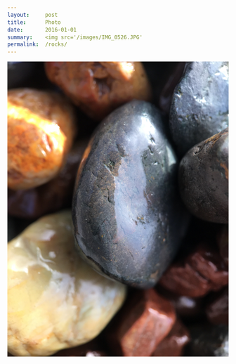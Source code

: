 ```yaml
---
layout:     post
title:      Photo
date:       2016-01-01
summary:    <img src='/images/IMG_0526.JPG'
permalink:  /rocks/
---
```


![rocks](/images/IMG_0526.JPG)